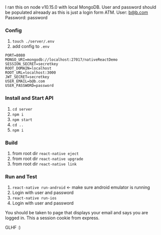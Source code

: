 I ran this on node v10.15.0 with local MongoDB.
User and password should be populated alreaady as this is just a login form ATM.
User: b@b.com
Password: password

### Config
1) `touch ./server/.env`
2) add config to `.env`
```
PORT=8080
MONGO_URI=mongodb://localhost:27017/nativeReactDemo
SESSION_SECRET=secretkey
ROOT_DOMAIN=localhost
ROOT_URL=localhost:3000
JWT_SECRET=secretkey
USER_EMAIL=b@b.com
USER_PASSWORD=password
```

### Install and Start API
1) `cd server`
2) `npm i`
3) `npm start`
4) `cd ..`
5) `npm i`

### Build
1) from root dir `react-native eject` 
2) from root dir `react-native upgrade`
3) from root dir `react-native link`

### Run and Test
1) `react-native run-android` <- make sure android emulator is running
2) Login with user and password
3) `react-native run-ios`
4) Login with user and password

You should be taken to page that displays your email and says you are logged in.  This a session cookie from express.

GLHF :)